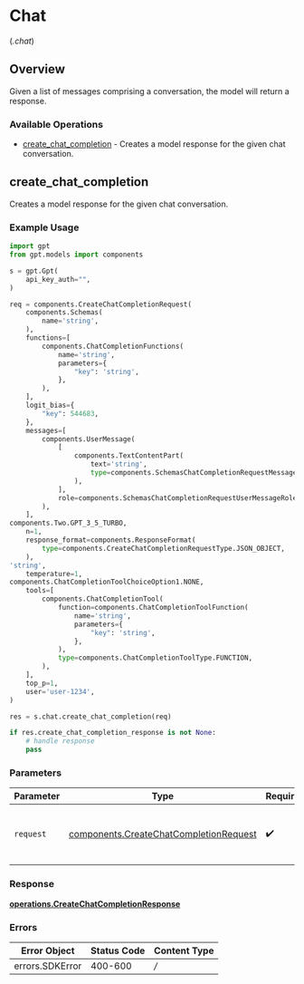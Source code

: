 # Chat
(*.chat*)

## Overview

Given a list of messages comprising a conversation, the model will return a response.

### Available Operations

* [create_chat_completion](#create_chat_completion) - Creates a model response for the given chat conversation.

## create_chat_completion

Creates a model response for the given chat conversation.

### Example Usage

```python
import gpt
from gpt.models import components

s = gpt.Gpt(
    api_key_auth="",
)

req = components.CreateChatCompletionRequest(
    components.Schemas(
        name='string',
    ),
    functions=[
        components.ChatCompletionFunctions(
            name='string',
            parameters={
                "key": 'string',
            },
        ),
    ],
    logit_bias={
        "key": 544683,
    },
    messages=[
        components.UserMessage(
            [
                components.TextContentPart(
                    text='string',
                    type=components.SchemasChatCompletionRequestMessageContentPartTextType.TEXT,
                ),
            ],
            role=components.SchemasChatCompletionRequestUserMessageRole.USER,
        ),
    ],
components.Two.GPT_3_5_TURBO,
    n=1,
    response_format=components.ResponseFormat(
        type=components.CreateChatCompletionRequestType.JSON_OBJECT,
    ),
'string',
    temperature=1,
components.ChatCompletionToolChoiceOption1.NONE,
    tools=[
        components.ChatCompletionTool(
            function=components.ChatCompletionToolFunction(
                name='string',
                parameters={
                    "key": 'string',
                },
            ),
            type=components.ChatCompletionToolType.FUNCTION,
        ),
    ],
    top_p=1,
    user='user-1234',
)

res = s.chat.create_chat_completion(req)

if res.create_chat_completion_response is not None:
    # handle response
    pass
```

### Parameters

| Parameter                                                                                    | Type                                                                                         | Required                                                                                     | Description                                                                                  |
| -------------------------------------------------------------------------------------------- | -------------------------------------------------------------------------------------------- | -------------------------------------------------------------------------------------------- | -------------------------------------------------------------------------------------------- |
| `request`                                                                                    | [components.CreateChatCompletionRequest](../../models/shared/createchatcompletionrequest.md) | :heavy_check_mark:                                                                           | The request object to use for the request.                                                   |


### Response

**[operations.CreateChatCompletionResponse](../../models/operations/createchatcompletionresponse.md)**
### Errors

| Error Object    | Status Code     | Content Type    |
| --------------- | --------------- | --------------- |
| errors.SDKError | 400-600         | */*             |
